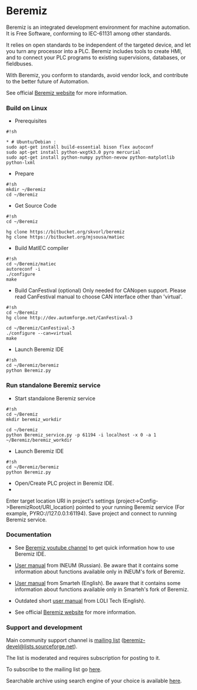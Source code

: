 # Beremiz #

Beremiz is an integrated development environment for machine automation. It is Free Software, conforming to IEC-61131 among other standards.

It relies on open standards to be independent of the targeted device, and let you turn any processor into a PLC. Beremiz includes tools to create HMI, and to connect your PLC programs to existing supervisions, databases, or fieldbuses.

With Beremiz, you conform to standards, avoid vendor lock, and contribute to the better future of Automation. 

See official [Beremiz website](http://www.beremiz.org/) for more information.

### Build on Linux ###

* Prerequisites
```
#!sh

* # Ubuntu/Debian :
sudo apt-get install build-essential bison flex autoconf
sudo apt-get install python-wxgtk3.0 pyro mercurial
sudo apt-get install python-numpy python-nevow python-matplotlib python-lxml
```
* Prepare
```
#!sh
mkdir ~/Beremiz
cd ~/Beremiz
```

* Get Source Code
```
#!sh
cd ~/Beremiz

hg clone https://bitbucket.org/skvorl/beremiz
hg clone https://bitbucket.org/mjsousa/matiec
```

* Build MatIEC compiler
```
#!sh
cd ~/Beremiz/matiec
autoreconf -i
./configure
make
```

* Build CanFestival (optional)
Only needed for CANopen support. Please read CanFestival manual to choose CAN interface other than 'virtual'.

```
#!sh
cd ~/Beremiz
hg clone http://dev.automforge.net/CanFestival-3

cd ~/Beremiz/CanFestival-3
./configure --can=virtual
make
```

* Launch Beremiz IDE

```
#!sh
cd ~/Beremiz/beremiz
python Beremiz.py
```

### Run standalone Beremiz service ###

* Start standalone Beremiz service
```
#!sh
cd ~/Beremiz
mkdir beremiz_workdir

cd ~/beremiz
python Beremiz_service.py -p 61194 -i localhost -x 0 -a 1 ~/Beremiz/beremiz_workdir
```

* Launch Beremiz IDE
```
#!sh
cd ~/Beremiz/beremiz
python Beremiz.py
```
* Open/Create PLC project in Beremiz IDE.
* 
Enter target location URI in project's settings (project->Config->BeremizRoot/URI_location) pointed to your running Beremiz service (For example, PYRO://127.0.0.1:61194).
Save project and connect to running Beremiz service.

### Documentation ###

 * See [Beremiz youtube channel](https://www.youtube.com/channel/UCcE4KYI0p1f6CmSwtzyg-ZA) to get quick information how to use Beremiz IDE.
 
 * [User manual](http://www.sm1820.ru/files/beremiz/beremiz_manual.pdf) from INEUM (Russian).
   Be aware that it contains some information about functions available only in INEUM's fork of Beremiz.

 * [User manual](http://www.beremiz.org/LpcManager_UserManual.pdf) from Smarteh (English).
   Be aware that it contains some information about functions available only in Smarteh's fork of Beremiz.

 * Outdated short [user manual](https://www.scribd.com/document/76101511/Manual-Beremiz#scribd) from LOLI Tech (English).

 * See official [Beremiz website](http://www.beremiz.org/) for more information.

### Support and development ###

Main community support channel is [mailing list](https://sourceforge.net/p/beremiz/mailman/beremiz-devel/) (beremiz-devel@lists.sourceforge.net).

The list is moderated and requires subscription for posting to it.

To subscribe to the mailing list go [here](https://sourceforge.net/p/beremiz/mailman/beremiz-devel/).

Searchable archive using search engine of your choice is available [here](http://beremiz-devel.2374573.n4.nabble.com/).